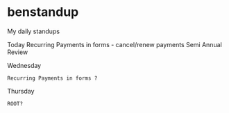 # benstandup
My daily standups

Today
    Recurring Payments in forms - cancel/renew payments
    Semi Annual Review
    
Wednesday

    Recurring Payments in forms ?
    
Thursday

    ROOT?
